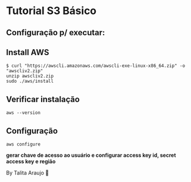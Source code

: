# Tutorial S3 Básico

## Configuração p/ executar:

## Install AWS

```
$ curl "https://awscli.amazonaws.com/awscli-exe-linux-x86_64.zip" -o "awscliv2.zip"
unzip awscliv2.zip
sudo ./aws/install
```

## Verificar instalação

```
aws --version

```

## Configuração

```
aws configure

```

**gerar chave de acesso ao usuário e configurar access key id, secret access key e região**

By Talita Araujo :purple_heart:
